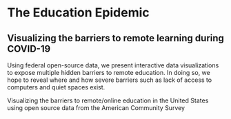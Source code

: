 # The Education Epidemic 
## Visualizing the barriers to remote learning during COVID-19

Using federal open-source data, we present interactive data visualizations to expose multiple hidden barriers to remote education. In doing so, we hope to reveal where and how severe barriers such as lack of access to computers and quiet spaces exist. 

Visualizing the barriers to remote/online education in the United States using open source data from the American Community Survey
